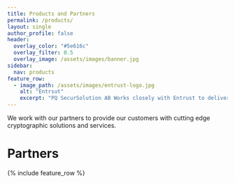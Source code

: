 ```yaml
---
title: Products and Partners
permalink: /products/
layout: single
author_profile: false
header:
  overlay_color: "#5e616c"
  overlay_filter: 0.5
  overlay_image: /assets/images/banner.jpg
sidebar:
  nav: products
feature_row:
  - image_path: /assets/images/entrust-logo.jpg
    alt: "Entrsut"
    excerpt: "PQ SecurSolution AB Works closely with Entrust to deliver some of the industrys safest and most reliable cryptographic solutions"
---
```


We work with our partners to provide our customers with cutting edge cryptographic solutions and services.


# Partners
{% include feature_row %}